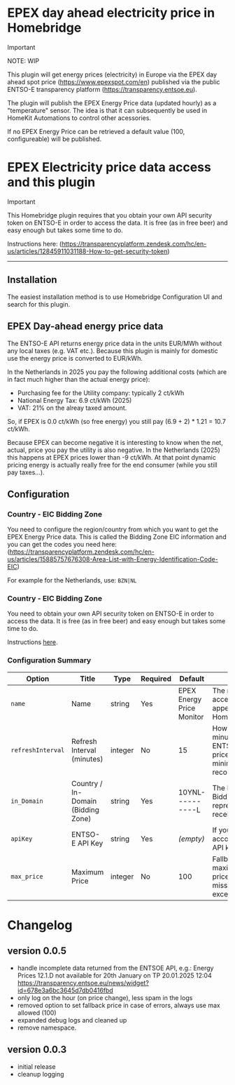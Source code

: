 # EPEX day ahead electricity price in Homebridge

> [!IMPORTANT]
> NOTE: WIP

This plugin will get energy prices (electricity) in Europe via the EPEX day ahead spot price (https://www.epexspot.com/en) published via the public ENTSO-E transparency platform (https://transparency.entsoe.eu).

The plugin will publish the EPEX Energy Price data (updated hourly) as a "temperature" sensor. The idea is that it can subsequently be used in HomeKit Automations to control other acessories.

If no EPEX Energy Price can be retrieved a default value (100, configureable) will be published.

# EPEX Electricity price data access and this plugin

> [!IMPORTANT]
> This Homebridge plugin requires that you obtain your own API security token on ENTSO-E in order to access the data. It is free (as in free beer) and easy enough but takes some time to do.
>
>Instructions here: (https://transparencyplatform.zendesk.com/hc/en-us/articles/12845911031188-How-to-get-security-token)

---

## Installation

The easiest installation method is to use Homebridge Configuration UI and search for this plugin.

## EPEX Day-ahead energy price data

The ENTSO-E API returns energy price data in the units EUR/MWh without any local taxes (e.g. VAT etc.). Because this plugin is mainly for domestic use the energy price is converted to EUR/kWh.

In the Netherlands in 2025 you pay the following additional costs (which are in fact much higher than the actual energy price):
* Purchasing fee for the Utility company: typically 2 ct/kWh
* National Energy Tax: 6.9 ct/kWh (2025)
* VAT: 21% on the alreay taxed amount.

So, if EPEX is 0.0 ct/kWh (so free energy) you still pay (6.9 + 2) * 1.21 = 10.7 ct/kWh.

Because EPEX can become negative it is interesting to know when the net, actual, price you pay the utility is also negative. In the Netherlands (2025) this happens at EPEX prices lower than -9 ct/kWh. At that point dynamic pricing energy is actually really free for the end consumer (while you still pay taxes...).

## Configuration

### Country - EIC Bidding Zone
You need to configure the region/country from which you want to get the EPEX Energy Price data. This is called the Bidding Zone EIC information and you can get the codes you need here: (https://transparencyplatform.zendesk.com/hc/en-us/articles/15885757676308-Area-List-with-Energy-Identification-Code-EIC)

For example for the Netherlands, use: `BZN|NL`

### Country - EIC Bidding Zone

You need to obtain your own API security token on ENTSO-E in order to access the data. It is free (as in free beer) and easy enough but takes some time to do.

Instructions [here](https://transparencyplatform.zendesk.com/hc/en-us/articles/12845911031188-How-to-get-security-token).

### Configuration Summary

| **Option**       | **Title**                                | **Type**   | **Required** | **Default**                  | **Description**                                                                                     |
|------------------|------------------------------------------|------------|--------------|------------------------------|-----------------------------------------------------------------------------------------------------|
| `name`           | Name                                     | string     | Yes          | EPEX Energy Price Monitor    | The name of your accessory as it will appear in Homebridge/HomeKit.                                 |
| `refreshInterval`| Refresh Interval (minutes)               | integer    | No           | 15                           | How often (in minutes) to poll ENTSO-E for updated price data. The minimum recommended is **15**.   |
| `in_Domain`      | Country / In-Domain (Bidding Zone)       | string     | Yes           | 10YNL----------L             | The ENTSO-E Bidding Zone Code representing the receiving energy area.                               |
| `apiKey`         | ENTSO-E API Key                          | string     | Yes           | *(empty)*                    | If your ENTSO-E account requires an API key, enter it here.                                         |
| `max_price`      | Maximum Price                            | integer    | No           | 100                          | Fallback for the maximum energy price if data is missing. Cannot exceed **100**.                    |

# Changelog

## version 0.0.5
* handle incomplete data returned from the ENTSOE API, e.g.: Energy Prices 12.1.D not available for 20th January on TP	20.01.2025 12:04 https://transparency.entsoe.eu/news/widget?id=678e3a6bc3645d7db0416fbd
* only log on the hour (on price change), less spam in the logs
* removed option to set fallback price in case of errors, always use max allowed (100)
* expanded debug logs and cleaned up
* remove namespace.

## version 0.0.3

* initial release
* cleanup logging